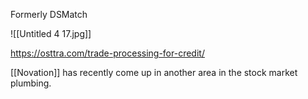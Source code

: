 Formerly DSMatch

![[Untitled 4 17.jpg]]

https://osttra.com/trade-processing-for-credit/

[[Novation]] has recently come up in another area in the stock market plumbing.